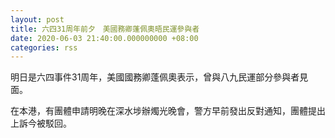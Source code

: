 ```yaml
---
layout: post
title: 六四31周年前夕　美國務卿蓬佩奧晤民運參與者
date: 2020-06-03 21:40:00.000000000 +08:00
categories: rss
---
```


明日是六四事件31周年，美國國務卿蓬佩奧表示，曾與八九民運部分參與者見面。

在本港，有團體申請明晚在深水埗辦燭光晚會，警方早前發出反對通知，團體提出上訴今被駁回。
